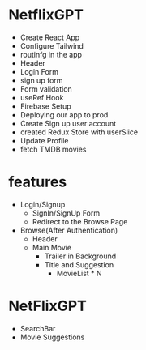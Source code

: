 # NetflixGPT

- Create React App
- Configure Tailwind
- routinfg in the app
- Header
- Login Form
- sign up form
- Form validation
- useRef Hook
- Firebase Setup
- Deploying our app to prod
- Create Sign up user account
- created Redux Store with userSlice
- Update Profile
- fetch TMDB movies


# features

- Login/Signup
  - SignIn/SignUp Form
  - Redirect to the Browse Page
- Browse(After Authentication)
  - Header
  - Main Movie
    - Trailer in Background
    - Title and Suggestion
      - MovieList \* N

# NetFlixGPT

- SearchBar
- Movie Suggestions
